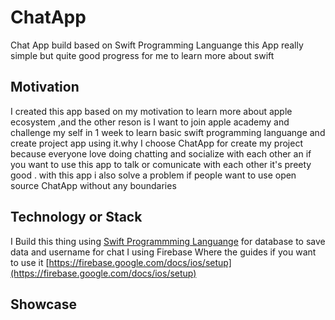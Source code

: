 # ChatApp
Chat App build based on Swift Programming Languange this App really simple but quite good progress for me to learn more about swift

## Motivation 
I created this app based on my motivation to learn more about apple ecosystem ,and the other reson is   I want to join apple academy and challenge  my self in  1 week to learn  basic swift programming languange  and create project app using it.why I choose ChatApp for create my project because everyone love doing chatting and socialize with each other an if you want to use this app to talk or comunicate with each other it's preety good . with this app i also solve a problem if people want to use open source ChatApp without any boundaries

## Technology or Stack  

I Build this thing using [Swift Programmming Languange](https://developer.apple.com/swift/) for database to save data and username for chat I using  Firebase Where the guides if you want to use it [https://firebase.google.com/docs/ios/setup](https://firebase.google.com/docs/ios/setup)

## Showcase 

